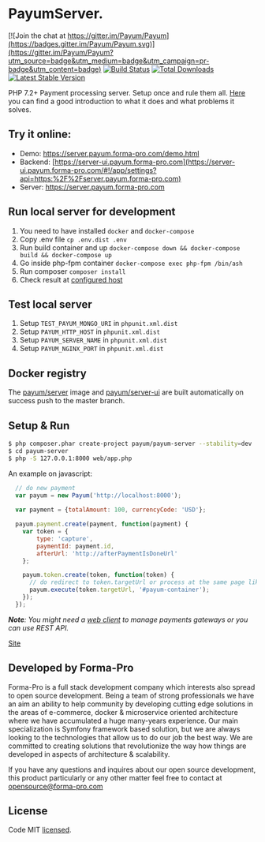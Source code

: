 # PayumServer.
[![Join the chat at https://gitter.im/Payum/Payum](https://badges.gitter.im/Payum/Payum.svg)](https://gitter.im/Payum/Payum?utm_source=badge&utm_medium=badge&utm_campaign=pr-badge&utm_content=badge)
[![Build Status](https://travis-ci.org/Payum/PayumServer.png?branch=master)](https://travis-ci.org/Payum/PayumServer)
[![Total Downloads](https://poser.pugx.org/payum/payum-server/d/total.png)](https://packagist.org/packages/payum/payum-server)
[![Latest Stable Version](https://poser.pugx.org/payum/payum-server/version.png)](https://packagist.org/packages/payum/payum-server)

PHP 7.2+ Payment processing server. Setup once and rule them all. [Here](https://medium.com/@maksim_ka2/your-personal-payment-processing-server-abcc8ed76804#.23mlps63n) you can find a good introduction to what it does and what problems it solves.

## Try it online:

* Demo: https://server.payum.forma-pro.com/demo.html
* Backend: [https://server-ui.payum.forma-pro.com](https://server-ui.payum.forma-pro.com/#!/app/settings?api=https:%2F%2Fserver.payum.forma-pro.com)
* Server: https://server.payum.forma-pro.com

## Run local server for development
1. You need to have installed `docker` and `docker-compose`
2. Copy .env file `cp .env.dist .env`
3. Run build container and up `docker-compose down && docker-compose build && docker-compose up`
4. Go inside php-fpm container `docker-compose exec php-fpm /bin/ash`
5. Run composer `composer install`
6. Check result at [configured host](http://payum-server-symfony.local:8080)

## Test local server
1. Setup `TEST_PAYUM_MONGO_URI` in `phpunit.xml.dist`
2. Setup `PAYUM_HTTP_HOST` in `phpunit.xml.dist`
3. Setup `PAYUM_SERVER_NAME` in `phpunit.xml.dist`
3. Setup `PAYUM_NGINX_PORT` in `phpunit.xml.dist`

## Docker registry

The [payum/server](https://hub.docker.com/r/payum/server/) image and [payum/server-ui](https://hub.docker.com/r/payum/server-ui/) are built automatically on success push to the master branch.  

## Setup & Run

```bash
$ php composer.phar create-project payum/payum-server --stability=dev
$ cd payum-server
$ php -S 127.0.0.1:8000 web/app.php
```

An example on javascript:

```javascript
  // do new payment
  var payum = new Payum('http://localhost:8000');
    
  var payment = {totalAmount: 100, currencyCode: 'USD'};

  payum.payment.create(payment, function(payment) {
    var token = {
        type: 'capture',
        paymentId: payment.id,
        afterUrl: 'http://afterPaymentIsDoneUrl'
    };

    payum.token.create(token, function(token) {
      // do redirect to token.targetUrl or process at the same page like this:
      payum.execute(token.targetUrl, '#payum-container');
    });
  });
```

_**Note**: You might need a [web client](https://github.com/Payum/PayumServerUI) to manage payments gateways or you can use REST API._

[Site](https://payum.forma-pro.com/)

## Developed by Forma-Pro

Forma-Pro is a full stack development company which interests also spread to open source development. 
Being a team of strong professionals we have an aim an ability to help community by developing cutting edge solutions in the areas of e-commerce, docker & microservice oriented architecture where we have accumulated a huge many-years experience. 
Our main specialization is Symfony framework based solution, but we are always looking to the technologies that allow us to do our job the best way. We are committed to creating solutions that revolutionize the way how things are developed in aspects of architecture & scalability.

If you have any questions and inquires about our open source development, this product particularly or any other matter feel free to contact at opensource@forma-pro.com
## License

Code MIT [licensed](LICENSE.md).
